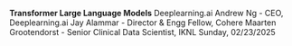 **Transformer Large Language Models**
Deeplearning.ai 
Andrew Ng - CEO, Deeplearning.ai
Jay Alammar - Director & Engg Fellow, Cohere
Maarten Grootendorst - Senior Clinical Data Scientist, IKNL
Sunday, 02/23/2025






